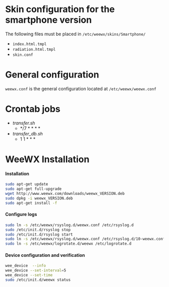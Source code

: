 # Skin configuration for the smartphone version

The following files must be placed in `/etc/weewx/skins/Smartphone/`
*	`index.html.tmpl`
*	`radiation.html.tmpl`
*	`skin.conf`

# General configuration
`weewx.conf` is the general configuration located at `/etc/weewx/weewx.conf`

# Crontab jobs
* *transfer.sh*
	*	*/7 * * * *
* *transfer_db.sh*
	*	1 1 * * *


# WeeWX Installation
#### Installation
```bash
sudo apt-get update
sudo apt-get full-upgrade
wget http://www.weewx.com/downloads/weewx_VERSION.deb
sudo dpkg -i weewx_VERSION.deb
sudo apt-get install -f
```


#### Configure logs
```bash
sudo ln -s /etc/weewx/rsyslog.d/weewx.conf /etc/rsyslog.d
sudo /etc/init.d/rsyslog stop
sudo /etc/init.d/rsyslog start
sudo ln -s /etc/weewx/rsyslog.d/weewx.conf /etc/rsyslog.d/10-weewx.conf
sudo ln -s /etc/weewx/logrotate.d/weewx /etc/logrotate.d
```

#### Device configuration and verification
```bash
wee_device  --info
wee_device --set-interval=5
wee_device --set-time
sudo /etc/init.d/weewx status
```

